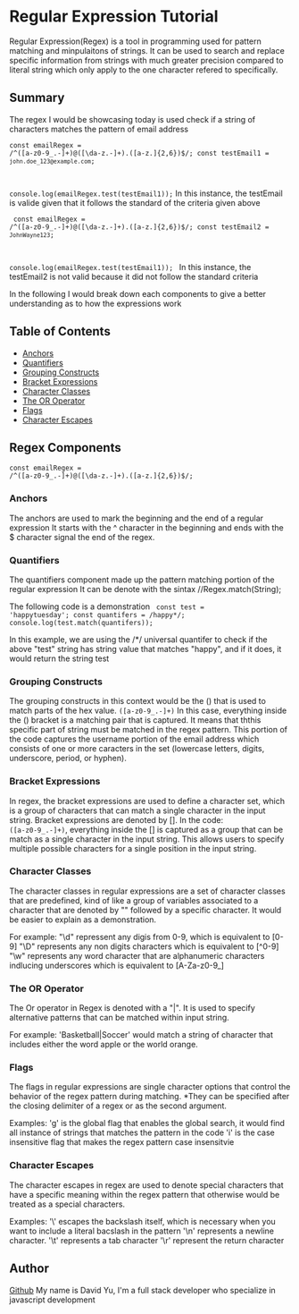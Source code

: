 # Regular Expression Tutorial
Regular Expression(Regex) is a tool in programming  used for pattern matching and minpulaitons of strings. It can be used to search and replace specific information from strings with much greater precision compared to literal string which only apply to the one character refered to specifically.


## Summary
The regex I would be showcasing today is used check if a string of characters matches the pattern of email address

<code>const emailRegex =  /^([a-z0-9_\.-]+)@([\da-z\.-]+)\.([a-z\.]{2,6})$/;
const testEmail1 = `john.doe_123@example.com`;

console.log(emailRegex.test(testEmail1));</code>
In this instance, the testEmail is valide given that it follows the standard of the criteria given above

<code> const emailRegex =  /^([a-z0-9_\.-]+)@([\da-z\.-]+)\.([a-z\.]{2,6})$/;
const testEmail2 = `JohnWayne123`;


console.log(emailRegex.test(testEmail1)); </code>
In this instance, the testEmail2 is not valid because it did not follow the standard criteria

In the following I would break down each components to give a better understanding as to how the expressions work


## Table of Contents

- [Anchors](#anchors)
- [Quantifiers](#quantifiers)
- [Grouping Constructs](#grouping-constructs)
- [Bracket Expressions](#bracket-expressions)
- [Character Classes](#character-classes)
- [The OR Operator](#the-or-operator)
- [Flags](#flags)
- [Character Escapes](#character-escapes)

## Regex Components
<code>const emailRegex =  /^([a-z0-9_\.-]+)@([\da-z\.-]+)\.([a-z\.]{2,6})$/;</code>
### Anchors
The anchors are used to mark the beginning and the end of a regular expression
It starts with the ^ character in the beginning and ends with the $ character signal the end of the regex.
### Quantifiers
The quantifiers component made up the pattern matching portion of the regular expression
It can be denote with the sintax //Regex.match(String);

The following code is a demonstration
<code> const test = 'happytuesday';
const quantifers = /happy*/;
console.log(test.match(quantifers));</code>

In this example, we are using the /*/ universal quantifer to check if the above "test" string has string value that matches "happy",
and if it does, it would return the string test
### Grouping Constructs
The grouping constructs in this context  would be the () that is used to match parts of the hex value. 
<code>([a-z0-9_\.-]+)</code>
In this case, everything inside the () bracket is a matching pair that is captured. It means that ththis specific part of string must be matched in the regex pattern. This portion of the code captures the username portion of the email address which consists of one or more caracters in the set (lowercase letters, digits, underscore, period, or hyphen).

### Bracket Expressions
In regex, the bracket expressions are used to define a character set, which is a group of characters that can match a single character in the input string. Bracket expressions are denoted by [].
In the code: <code> ([a-z0-9_\.-]+)</code>, everything inside the [] is captured as a group that can be match as a single character in the input string. This allows users to specify multiple possible characters for a single position in the input string.
### Character Classes
The character classes in regular expressions are a set of character classes that are predefined, kind of like a group of variables associated to a character that are denoted by "\" followed by a specific character. It would be easier to explain as a demonstration.

For example:
"\d" repressent any digis from 0-9, which is equivalent to [0-9]
"\D" represents any non digits characters which is equivalent to [^0-9]
"\w" represents any word character that are alphanumeric characters indlucing underscores which is equivalent to [A-Za-z0-9_]

### The OR Operator
The Or operator in Regex is denoted with a "|". It is used to specify alternative patterns that can be matched within input string.

For example:
'Basketball|Soccer' would match a string of character that includes either the word apple or the world orange.
### Flags
The flags in regular expressions are single character options that control the behavior of the regex pattern during matching. 
*They can be specified after the closing delimiter of a regex or as the second argument.

Examples:
'g' is the global flag that enables the global search, it would find all instance of strings that matches the pattern in the code
'i' is the case insensitive flag that makes the regex pattern case insensitvie 
### Character Escapes
The character escapes in regex are used to denote special characters that have a specific meaning within the regex pattern that otherwise would be treated as a special characters.

Examples:
'\\' escapes the backslash itself, which is necessary when you want to include a literal bacslash in the pattern
'\n' represents a newline character.
'\t' represents a tab character
'\r' represent the return character
## Author
[Github](https://github.com/OppedRawen?tab=repositories) 
My name is David Yu, I'm a full stack developer who specialize in javascript development
